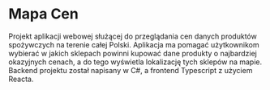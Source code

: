 # Mapa Cen

Projekt aplikacji webowej służącej do przeglądania cen danych produktów spożywczych na terenie całej Polski. Aplikacja ma pomagać użytkownikom wybierać w jakich sklepach powinni kupować dane produkty o najbardziej okazyjnych cenach, a do tego wyświetla lokalizację tych sklepów na mapie. Backend projektu został napisany w C#, a frontend Typescript z użyciem Reacta.

